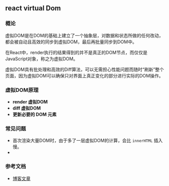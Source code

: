 ## react virtual Dom

### 概论

  虚拟DOM是在DOM的基础上建立了一个抽象层，对数据和状态所做的任何改动，都会被自动且高效的同步到虚拟DOM，最后再批量同步到DOM中。

  在React中，render执行的结果得到的并不是真正的DOM节点，而仅仅是JavaScript对象，称之为虚拟DOM。

  虚拟DOM具有批处理和高效的Diff算法，可以无需担心性能问题而随时“刷新”整个页面，因为虚拟DOM可以确保只对界面上真正变化的部分进行实际的DOM操作。

### 虚拟DOM原理

  - **render 虚拟DOM**
  - **diff 虚拟DOM**
  - **更新必要的 DOM 元素**


### 常见问题

  - 首次渲染大量DOM时，由于多了一层虚拟DOM的计算，会比 `innerHTML` 插入慢。
  - 

### 参考文档
  - [博客文章](https://blog.csdn.net/zhouziyu2011/article/details/71171567)